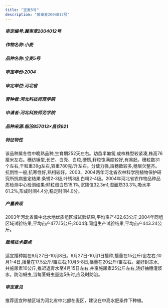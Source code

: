 ```yaml
---
title: "宝麦5号"
description: "冀审麦2004012号"
---
```

##### 审定编号:冀审麦2004012号

##### 作物名称:小麦

##### 品种名称:宝麦5号

##### 审定年份:2004

##### 审定单位:河北省

##### 育种者:河北科技师范学院

##### 申请者:河北科技师范学院

##### 品种来源:临汾857013×昌农921

##### 特征特性
该品种属冬性中晚熟品种,生育期252天左右。幼苗半匍匐,成株株型较紧凑,株高76厘米左右。穗纺锤型,长芒、白壳、白粒,硬质,籽粒饱满度较好,有黑胚。穗粒数31个左右,千粒重39g左右,容重780克/升左右。分蘖力强,亩穗数较多,穗层欠整齐。抗倒性一般,抗寒性好,熟相较好。2003、2004两年河北省农林科学院植物保护研究所抗病鉴定结果:条锈2-3级,叶锈3级,白粉2-4级。2004年河北省农作物品种品质检测中心检测结果:籽粒蛋白质15.1%,沉降值32.3m1,湿面筋33.3%,吸水率61.2%,形成时间4.4分,稳定时间4.0分。

##### 产量表现
2003年河北省冀中北水地优质组区域试验结果,平均亩产422.63公斤;2004年同组区域试验结果,平均亩产477.15公斤;2004年同组生产试验结果,平均亩产443.24公斤。

##### 栽培技术要点
适宜播种期在9月27日-10月8日。9月27日-10月1日播种,播量在15公斤/亩左右;10月1-4日,播量在17.5公斤/亩左右;10月5-8日,播量在20公斤/亩左右。灌好封冻水,并施尿素10公斤,推迟返青水至4月15日左右,并亩施尿素25公斤左右,浇好抽穗灌浆水。防治蚜虫,当每茎蚜虫量达5头时,应及时防治。

##### 审定意见
推荐适宜种植区域为河北省中北部冬麦区，建议在中高水肥条件下种植。
